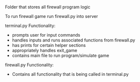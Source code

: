 Folder that stores all firewall program logic

To run firewall game run firewall.py into server

terminal.py Functionality:
- prompts user for input commands
- handles inputs and runs associated functions from firewall.py
- has prints for certain helper sections
- appropriately handles exit_game
- contains main file to run program/simulate game

firewall.py Functionality:
- Contains all functionality that is being called in terminal.py